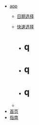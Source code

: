 * [app](app/)
  * [日期选择](app/calendar)
  * [快速选择](app/quickDate)
    *  # q
    *  # q
    *  # q
  
  * 
* [首页](zh-cn/)
* [指南](zh-cn/guide)